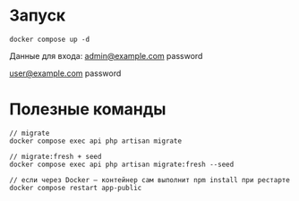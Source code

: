 # Запуск

```
docker compose up -d
```

Данные для входа:
admin@example.com
password

user@example.com
password

# Полезные команды

```
// migrate
docker compose exec api php artisan migrate

// migrate:fresh + seed
docker compose exec api php artisan migrate:fresh --seed

// если через Docker — контейнер сам выполнит npm install при рестарте
docker compose restart app-public
```
